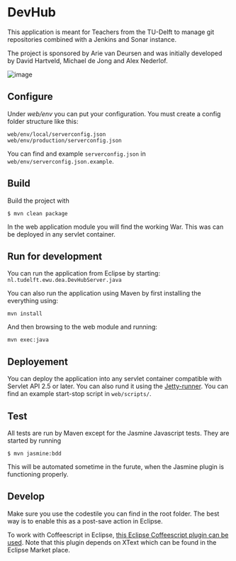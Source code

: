 # DevHub

This application is meant for Teachers from the TU-Delft to manage git repositories combined with a Jenkins and Sonar instance. 

The project is sponsored by Arie van Deursen and was initially developed by David Hartveld, Michael de Jong and Alex Nederlof.

![image](http://home.tudelft.nl/fileadmin/Default/Templates/images/logo.gif)

## Configure
Under *web/env* you can put your configuration. You must create a config folder structure like this:

	web/env/local/serverconfig.json
	web/env/production/serverconfig.json

You can find and example `serverconfig.json` in `web/env/serverconfig.json.example`.

## Build
Build the project with

    $ mvn clean package

In the web application module you will find the working War. This was can be deployed in any servlet container.

## Run for development
You can run the application from Eclipse by starting: `nl.tudelft.ewu.dea.DevHubServer.java`

You can also run the application using Maven by first installing the everything using:

	mvn install
	
And then browsing to the web module and running:
	
	mvn exec:java
	
## Deployement
You can deploy the application into any servlet container compatible with Servlet API 2.5 or later. You can also rund it using the [Jetty-runner](http://search.maven.org/#search%7Cga%7C1%7Ca%3A%22jetty-runner%22). You can find an example start-stop script in `web/scripts/`.


## Test
All tests are run by Maven except for the Jasmine Javascript tests. They are started by running

	$ mvn jasmine:bdd
	
This will be automated sometime in the furute, when the Jasmine plugin is functioning properly.

## Develop
Make sure you use the codestile you can find in the root folder. The best way is to enable this as a post-save action in Eclipse.

To work with Coffeescript in Eclipse, [this Eclipse Coffeescript plugin can be used](https://github.com/adamschmideg/coffeescript-eclipse). Note that this plugin depends on XText which can be found in the Eclipse Market place.